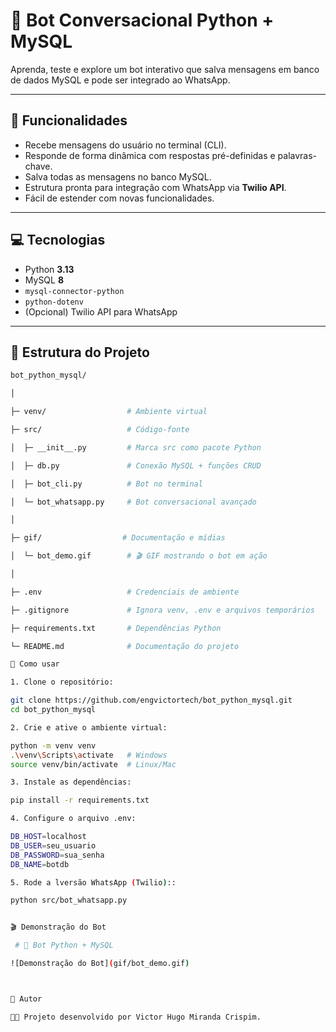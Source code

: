 

# 🤖 Bot Conversacional Python + MySQL  

Aprenda, teste e explore um bot interativo que salva mensagens em banco de dados MySQL e pode ser integrado ao WhatsApp.  

---

## 📝 Funcionalidades  
- Recebe mensagens do usuário no terminal (CLI).  
- Responde de forma dinâmica com respostas pré-definidas e palavras-chave.  
- Salva todas as mensagens no banco MySQL.  
- Estrutura pronta para integração com WhatsApp via **Twilio API**.  
- Fácil de estender com novas funcionalidades.  

---

## 💻 Tecnologias  
- Python **3.13**  
- MySQL **8**  
- `mysql-connector-python`  
- `python-dotenv`  
- (Opcional) Twilio API para WhatsApp  

---

## 📂 Estrutura do Projeto  

```bash
bot_python_mysql/

│

├─ venv/                  # Ambiente virtual  

├─ src/                   # Código-fonte  

│  ├─ __init__.py         # Marca src como pacote Python  

│  ├─ db.py               # Conexão MySQL + funções CRUD  

│  ├─ bot_cli.py          # Bot no terminal  

│  └─ bot_whatsapp.py     # Bot conversacional avançado  

│

├─ gif/                  # Documentação e mídias  

│  └─ bot_demo.gif        # 🎬 GIF mostrando o bot em ação  

│

├─ .env                   # Credenciais de ambiente  

├─ .gitignore             # Ignora venv, .env e arquivos temporários  

├─ requirements.txt       # Dependências Python  

└─ README.md              # Documentação do projeto  

🚀 Como usar

1. Clone o repositório:

git clone https://github.com/engvictortech/bot_python_mysql.git
cd bot_python_mysql

2. Crie e ative o ambiente virtual:

python -m venv venv
.\venv\Scripts\activate   # Windows
source venv/bin/activate  # Linux/Mac

3. Instale as dependências:

pip install -r requirements.txt

4. Configure o arquivo .env:

DB_HOST=localhost
DB_USER=seu_usuario
DB_PASSWORD=sua_senha
DB_NAME=botdb

5. Rode a lversão WhatsApp (Twilio)::

python src/bot_whatsapp.py


🎬 Demonstração do Bot

 # 🤖 Bot Python + MySQL

![Demonstração do Bot](gif/bot_demo.gif)



📌 Autor

👨‍💻 Projeto desenvolvido por Victor Hugo Miranda Crispim.






